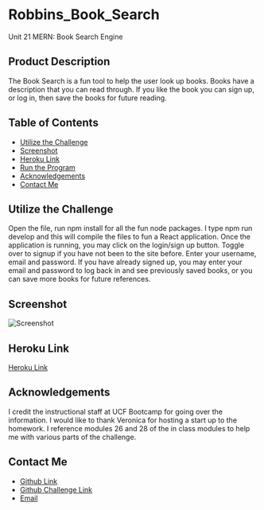 # Robbins_Book_Search
Unit 21 MERN: Book Search Engine

## Product Description
The Book Search is a fun tool to help the user look up books.  Books have a description that you can read through.  If you like the book you can sign up, or log in, then save the books for future reading.  

## Table of Contents
- [Utilize the Challenge](#utilize-the-challenge)
- [Screenshot](#screenshot)
- [Heroku Link](#heroku-link)
- [Run the Program](#run-the-program)
- [Acknowledgements](#acknowledgements)
- [Contact Me](#contact-me)

## Utilize the Challenge
Open the file, run npm install for all the fun node packages.  I type npm run develop and this will compile the files to fun a React application.  Once the application is running, you may click on the login/sign up button.  Toggle over to signup if you have not been to the site before.  Enter your username, email and password.  If you have already signed up, you may enter your email and password to log back in and see previously saved books, or you can save more books for future references. 

## Screenshot
![Screenshot]()

## Heroku Link
[Heroku Link](https://pure-ravine-74420.herokuapp.com/)

## Acknowledgements
I credit the instructional staff at UCF Bootcamp for going over the information.  I would like to thank Veronica for hosting a start up to the homework.  I reference modules 26 and 28 of the in class modules to help me with various parts of the challenge.  

## Contact Me
- [Github Link](https://github.com/CanRo2B)
- [Github Challenge Link](https://github.com/CanRo2B/20-Robbins_Book_Search)
- [Email](mailto:hofe36@hotmail.com)
